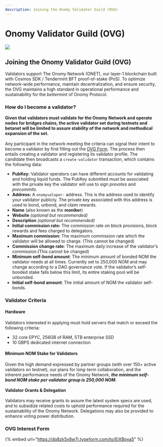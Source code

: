 ```yaml
---
description: Joining the Onomy Validator Guild (OVG)
---
```


# Onomy Validator Guild (OVG)

![](https://miro.medium.com/max/1400/0\*IGJBZqooWrXh7o2R)

## Joining the Onomy Validator Guild (OVG) <a href="#0a33" id="0a33"></a>

Validators support The Onomy Network (ONET), our layer-1 blockchain built with Cosmos SDK / Tendermint BFT proof-of-stake (PoS). To optimize network-wide performance, maintain decentralization, and ensure security, the OVG maintains a high standard in operational performance and sustainability for the _bettermint_ of Onomy Protocol.

### How do I become a validator?

**Given that validators must validate for the Onomy Network and operate nodes for bridges chains, the active validator set during testnets and betanet will be limited to assure stability of the network and methodical expansion of the set.** \
\
Any participant in the network meeting the criteria can signal their intent to become a validator by first filling out the [OVG Form](onomy-validator-guild-ovg.md#ovg-interest-form). The process then entails creating a validator and registering its validator profile. The candidate then broadcasts a `create-validator` transaction, which contains the following data:

* **PubKey:** Validator operators can have different accounts for validating and holding liquid funds. The PubKey submitted must be associated with the private key the validator will use to sign _prevotes_ and _precommits_.
* **Address:** A `onomyvaloper-` address. This is the address used to identify your validator publicly. The private key associated with this address is used to bond, unbond, and claim rewards.
* **Name** (also known as the **moniker**)
* **Website** _(optional but recommended)_
* **Description** _(optional but recommended)_
* **Initial commission rate:** The commission rate on block provisions, block rewards and fees charged to delegators.
* **Maximum commission:** The maximum commission rate which the validator will be allowed to charge. (This cannot be changed)
* **Commission change rate**: The maximum daily increase of the validator’s commission.(This cannot be changed)
* **Minimum self-bond amount**: The minimum amount of bonded NOM the validator needs at all times. Currently set to 250,000 NOM and may change according to a DAO governance vote. If the validator’s self-bonded stake falls below this limit, its entire staking pool will be unbonded.
* **Initial self-bond amount**: The initial amount of NOM the validator self-bonds.

### Validator Criteria <a href="#f86e" id="f86e"></a>

#### Hardware <a href="#f86e" id="f86e"></a>

Validators interested in applying must hold servers that match or exceed the following criteria:

* 32 core EPYC, 256GB of RAM, 5TB enterprise SSD
* 10 GBPS dedicated internet connection

#### Minimum NOM Stake for Validators <a href="#c05b" id="c05b"></a>

Given the high demand expressed by partner groups (with over 150+ active validators on testnet), our plans for long-term collaboration, and the inherent performance needs of the Onomy Network, _**the minimum self-bond NOM stake per validator group is 250,000 NOM**_.\
\
**Validator Grants & Delegation**\
\
Validators may receive grants to assure the latest system specs are used, and to subsidize related costs to uphold performance required for the sustainability of the Onomy Network. Delegations may also be provided to enhance voting power distribution.&#x20;

### OVG Interest Form

{% embed url="https://dq8zk5x8w7j.typeform.com/to/EiXBpya5" %}

